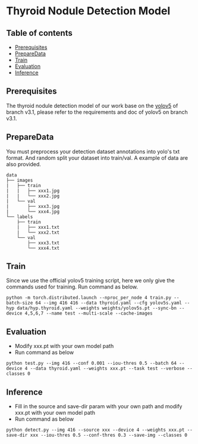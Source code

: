 # Thyroid Nodule Detection Model

## Table of contents
- [Prerequisites](#Prerequisites)
- [PrepareData](#PrepareData)
- [Train](#Train)
- [Evaluation](#Evaluation)
- [Inference](#Inference)


## Prerequisites

The thyroid nodule detection model of our work base on the [yolov5](https://github.com/ultralytics/yolov5/tree/v3.1) of branch v3.1, please refer to the requirements and doc of yolov5 on branch v3.1.

## PrepareData
You must preprocess your detection dataset annotations into yolo's txt format. And random split your dataset into train/val. A example of data are also provided.
```
data
├── images
|   ├── train
|   |   ├── xxx1.jpg
|   |   └── xxx2.jpg
|   └── val
|       ├── xxx3.jpg
|       └── xxx4.jpg
└── labels
    ├── train
    |   ├── xxx1.txt
    |   └── xxx2.txt
    └── val
        ├── xxx3.txt
        └── xxx4.txt
```

## Train
Since we use the official yolov5 training script, here we only give the commands used for training. Run command as below.
```
python -m torch.distributed.launch --nproc_per_node 4 train.py --batch-size 64 --img 416 416 --data thyroid.yaml --cfg yolov5s.yaml --hyp data/hyp.thyroid.yaml --weights weights/yolov5s.pt --sync-bn --device 4,5,6,7 --name test --multi-scale --cache-images
```

## Evaluation
- Modify xxx.pt with your own model path
- Run command as below
```
python test.py --img 416 --conf 0.001 --iou-thres 0.5 --batch 64 --device 4 --data thyroid.yaml --weights xxx.pt --task test --verbose --classes 0
```

## Inference
- Fill in the source and save-dir param with your own path and modify xxx.pt with your own model path
- Run command as below
```
python detect.py --img 416 --source xxx --device 4 --weights xxx.pt --save-dir xxx --iou-thres 0.5 --conf-thres 0.3 --save-img --classes 0
```
